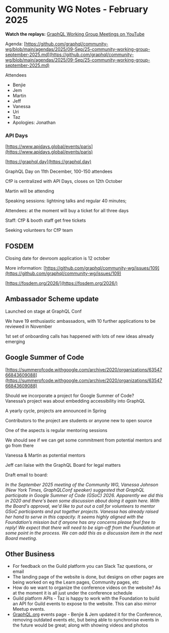 # Community WG Notes - February 2025

**Watch the replays:**
[GraphQL Working Group Meetings on YouTube](https://www.youtube.com/watch?v=TXe95DBsNiE&list=PLP1igyLx8foHhWZk2u1SthsW1weH3VA7l)

Agenda:
[https://github.com/graphql/community-wg/blob/main/agendas/2025/09-Sep/25-community-working-group-september-2025.md](https://github.com/graphql/community-wg/blob/main/agendas/2025/09-Sep/25-community-working-group-september-2025.md)

Attendees

- Benjie
- Jem
- Martin
- Jeff
- Vanessa
- Uri
- Taz
- Apologies: Jonathan

### API Days

[https://www.apidays.global/events/paris](https://www.apidays.global/events/paris)

[https://graphql.day](https://graphql.day)

GraphQL Day on 11th December, 100-150 attendees

CfP is centralized with API Days, closes on 12th October

Martin will be attending

Speaking sessions: lightning talks and regular 40 minutes;

Attendees: at the moment will buy a ticket for all three days

Staff: CfP & booth staff get free tickets

Seeking volunteers for CfP team

## FOSDEM

Closing date for devroom application is 12 october

More information:
[https://github.com/graphql/community-wg/issues/109](https://github.com/graphql/community-wg/issues/109)

[https://fosdem.org/2026/](https://fosdem.org/2026/)

## Ambassador Scheme update

Launched on stage at GraphQL Conf

We have 19 enthusiastic ambassadors, with 10 further applications to be reviewed
in November

1st set of onboarding calls has happened with lots of new ideas already emerging

## Google Summer of Code

[https://summerofcode.withgoogle.com/archive/2020/organizations/6354766843609088](https://summerofcode.withgoogle.com/archive/2020/organizations/6354766843609088)

Should we incorporate a project for Google Summer of Code? \
Vanessa’s project was about embedding accessibility into GraphQL

A yearly cycle, projects are announced in Spring

Contributors to the project are students or anyone new to open source

One of the aspects is regular mentoring sessions

We should see if we can get some commitment from potential mentors and go from
there

Vanessa & Martin as potential mentors

Jeff can liaise with the GraphQL Board for legal matters

Draft email to board:

_In the September 2025 meeting of the Community WG, Vanessa Johnson (New York
Times, GraphQLConf speaker) suggested that GraphQL participate in Google Summer
of Code (GSoC) 2026. Apparently we did this in 2020 and there's been some
discussion about doing it again here. With the Board's approval, we'd like to
put out a call for volunteers to mentor GSoC participants and put together
projects. Vanessa has already raised her hand to serve in this capacity. It
seems highly aligned with the Foundation’s mission but if anyone has any
concerns please feel free to reply! We expect that there will need to be
sign-off from the Foundation at some point in the process. We can add this as a
discussion item in the next Board meeting._

## Other Business

- For feedback on the Guild platform you can Slack Taz questions, or email
- The landing page of the website is done, but designs on other pages are being
  worked on eg the Learn pages, Community pages, etc
- How do we want to organize the conference videos on the website? As at the
  moment it is all just under the conference schedule
- Guild platform APIs - Taz is happy to work with the Foundation to build an API
  for Guild events to expose to the website. This can also mirror Meetup events.
- [GraphQL.org](GraphQL.org) events page - Benjie & Jem updated it for the
  Conference, removing outdated events etc, but being able to synchronise events
  in the future would be great; along with showing videos and photos
